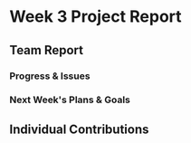 # Week 3 Project Report
## Team Report
### Progress & Issues

### Next Week's Plans & Goals

## Individual Contributions